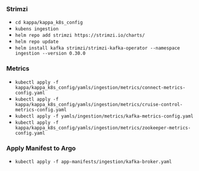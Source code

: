 ### Strimzi

- `cd kappa/kappa_k8s_config`
- `kubens ingestion`
- `helm repo add strimzi https://strimzi.io/charts/`
- `helm repo update`
- `helm install kafka strimzi/strimzi-kafka-operator --namespace ingestion --version 0.30.0`

### Metrics

- `kubectl apply -f kappa/kappa_k8s_config/yamls/ingestion/metrics/connect-metrics-config.yaml`
- `kubectl apply -f kappa/kappa_k8s_config/yamls/ingestion/metrics/cruise-control-metrics-config.yaml`
- `kubectl apply -f yamls/ingestion/metrics/kafka-metrics-config.yaml`
- `kubectl apply -f kappa/kappa_k8s_config/yamls/ingestion/metrics/zookeeper-metrics-config.yaml`

### Apply Manifest to Argo

- `kubectl apply -f app-manifests/ingestion/kafka-broker.yaml`
